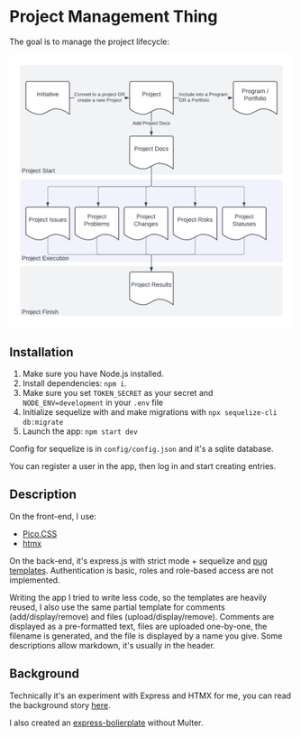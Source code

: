 # Project Management Thing

The goal is to manage the project lifecycle:

![Project lifecycle](pmo.png "Project lifecycle")

## Installation

1. Make sure you have Node.js installed.
2. Install dependencies: `npm i`.
3. Make sure you set `TOKEN_SECRET` as your secret and `NODE_ENV=development` in your `.env` file
4. Initialize sequelize with and make migrations with `npx sequelize-cli db:migrate`
3. Launch the app: `npm start dev`

Config for sequelize is in `config/config.json` and it's a sqlite database.

You can register a user in the app, then log in and start creating entries.

## Description

On the front-end, I use:

- [Pico.CSS](https://picocss.com/)
- [htmx](https://htmx.org/)

On the back-end, it's express.js with strict mode + sequelize and [pug templates](https://pugjs.org/). Authentication is basic, roles and role-based access are not implemented.

Writing the app I tried to write less code, so the templates are heavily reused, I also use the same partial template for comments (add/display/remove) and files (upload/display/remove). Comments are displayed as a pre-formatted text, files are uploaded one-by-one, the filename is generated, and the file is displayed by a name you give. Some descriptions allow markdown, it's usually in the header.

## Background

Technically it's an experiment with Express and HTMX for me, you can read the background story [here](https://en.kovchinnikov.info/2024-11-express.html).

I also created an [express-bolierplate](https://github.com/ikostas/expressbp) without Multer.
